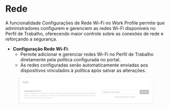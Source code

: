 # Rede

A funcionalidade Configurações de Rede Wi-Fi no Work Profile permite que administradores configurem e gerenciem as redes Wi-Fi disponíveis no Perfil de Trabalho, oferecendo maior controle sobre as conexões de rede e reforçando a segurança.

* **Configuração Rede Wi-Fi**:
  * Permite adicionar e gerenciar redes Wi-Fi no Perfil de Trabalho diretamente pela política configurada no portal.
  * As redes configuradas serão automaticamente enviadas aos dispositivos vinculados à política após salvar as alterações.

<figure><img src="../../../../../../../.gitbook/assets/image (3) (1).png" alt=""><figcaption></figcaption></figure>
